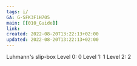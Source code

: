 ```yaml
---
tags: i/ 
GA: G-SFK3F1H705
main: [[010_Guide]]
link: 
created: 2022-08-20T13:22:13+02:00
updated: 2022-08-20T13:22:13+02:00
---
```

Luhmann's slip-box
Level 0:   0
Level 1:   1
Level 2:   2



